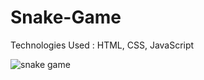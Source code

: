 # Snake-Game

Technologies Used : HTML, CSS, JavaScript

![snake game](https://github.com/marwa-mahmoud3/Snake-Game/assets/58340861/b007d9be-1091-4255-9700-5bdd63bcc274)
